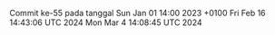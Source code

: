 Commit ke-55 pada tanggal Sun Jan 01 14:00 2023 +0100
Fri Feb 16 14:43:06 UTC 2024
Mon Mar  4 14:08:45 UTC 2024
